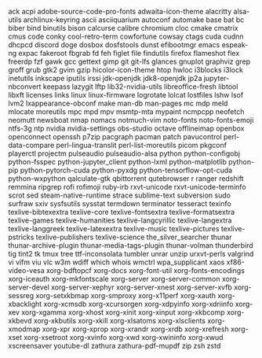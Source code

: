 ack
acpi
adobe-source-code-pro-fonts
adwaita-icon-theme
alacritty
alsa-utils
archlinux-keyring
ascii
asciiquarium
autoconf
automake
base
bat
bc
biber
bind
binutils
bison
calcurse
calibre
chromium
cloc
cmake
cmatrix
cmus
code
conky
cool-retro-term
cowfortune
cowsay
ctags
cuda
cudnn
dhcpcd
discord
doge
dosbox
dosfstools
dunst
efibootmgr
emacs
espeak-ng
expac
fakeroot
fbgrab
fd
feh
figlet
file
findutils
firefox
flameshot
flex
freerdp
fzf
gawk
gcc
gettext
gimp
git
git-lfs
glances
gnuplot
graphviz
grep
groff
grub
gtk2
gvim
gzip
hicolor-icon-theme
htop
hwloc
i3blocks
i3lock
inetutils
inkscape
iputils
irssi
jdk-openjdk
jdk8-openjdk
jp2a
jupyter-nbconvert
keepass
lazygit
lftp
lib32-nvidia-utils
libreoffice-fresh
libtool
libxft
licenses
links
linux
linux-firmware
logrotate
lolcat
lostfiles
lshw
lsof
lvm2
lxappearance-obconf
make
man-db
man-pages
mc
mdp
meld
mlocate
moreutils
mpc
mpd
mpv
msmtp-mta
mypaint
ncmpcpp
neofetch
neomutt
newsboat
nmap
nomacs
notmuch-vim
noto-fonts
noto-fonts-emoji
ntfs-3g
ntp
nvidia
nvidia-settings
obs-studio
octave
offlineimap
openbox
openconnect
openssh
p7zip
pacgraph
pacman
patch
pavucontrol
perl-data-compare
perl-lingua-translit
perl-list-moreutils
picom
pkgconf
playerctl
projectm
pulseaudio
pulseaudio-alsa
python
python-configobj
python-fsspec
python-jupyter_client
python-lxml
python-matplotlib
python-pip
python-pytorch-cuda
python-pyxdg
python-tensorflow-opt-cuda
python-wxpython
qalculate-gtk
qbittorrent
qutebrowser
r
ranger
redshift
remmina
ripgrep
rofi
rofimoji
ruby-irb
rxvt-unicode
rxvt-unicode-terminfo
scrot
sed
steam-native-runtime
strace
sublime-text
subversion
sudo
surfraw
sxiv
sysfsutils
sysstat
termdown
terminator
tesseract
texinfo
texlive-bibtexextra
texlive-core
texlive-fontsextra
texlive-formatsextra
texlive-games
texlive-humanities
texlive-langcyrillic
texlive-langextra
texlive-langgreek
texlive-latexextra
texlive-music
texlive-pictures
texlive-pstricks
texlive-publishers
texlive-science
the_silver_searcher
thunar
thunar-archive-plugin
thunar-media-tags-plugin
thunar-volman
thunderbird
tig
tint2
tk
tmux
tree
ttf-inconsolata
tumbler
unrar
unzip
urxvt-perls
valgrind
vi
vifm
viu
vlc
w3m
wdiff
which
whois
wmctrl
wpa_supplicant
xaos
xf86-video-vesa
xorg-bdftopcf
xorg-docs
xorg-font-util
xorg-fonts-encodings
xorg-iceauth
xorg-mkfontscale
xorg-server
xorg-server-common
xorg-server-devel
xorg-server-xephyr
xorg-server-xnest
xorg-server-xvfb
xorg-sessreg
xorg-setxkbmap
xorg-smproxy
xorg-x11perf
xorg-xauth
xorg-xbacklight
xorg-xcmsdb
xorg-xcursorgen
xorg-xdpyinfo
xorg-xdriinfo
xorg-xev
xorg-xgamma
xorg-xhost
xorg-xinit
xorg-xinput
xorg-xkbcomp
xorg-xkbevd
xorg-xkbutils
xorg-xkill
xorg-xlsatoms
xorg-xlsclients
xorg-xmodmap
xorg-xpr
xorg-xprop
xorg-xrandr
xorg-xrdb
xorg-xrefresh
xorg-xset
xorg-xsetroot
xorg-xvinfo
xorg-xwd
xorg-xwininfo
xorg-xwud
xscreensaver
youtube-dl
zathura
zathura-pdf-mupdf
zip
zsh
zstd
